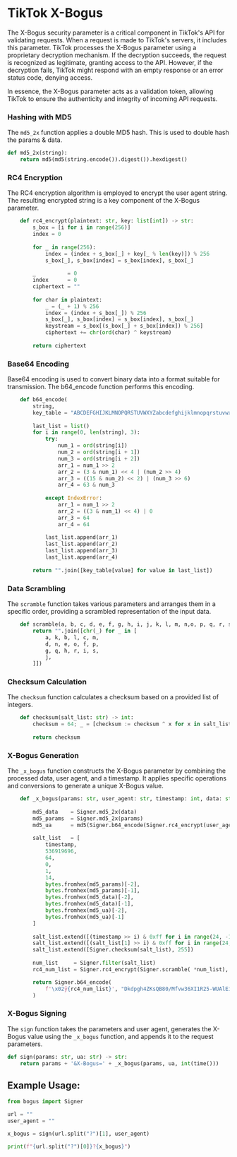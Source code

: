 # TikTok X-Bogus 
The X-Bogus security parameter is a critical component in TikTok's API for validating requests. When a request is made to TikTok's servers, it includes this parameter. TikTok processes the X-Bogus parameter using a proprietary decryption mechanism. If the decryption succeeds, the request is recognized as legitimate, granting access to the API. However, if the decryption fails, TikTok might respond with an empty response or an error status code, denying access.

In essence, the X-Bogus parameter acts as a validation token, allowing TikTok to ensure the authenticity and integrity of incoming API requests.

### Hashing with MD5
   
The `md5_2x` function applies a double MD5 hash. This is used to double hash the params & data.
```py
def md5_2x(string):
    return md5(md5(string.encode()).digest()).hexdigest()
```

### RC4 Encryption
   
The RC4 encryption algorithm is employed to encrypt the user agent string. The resulting encrypted string is a key component of the X-Bogus parameter.
```py
    def rc4_encrypt(plaintext: str, key: list[int]) -> str:
        s_box = [i for i in range(256)]
        index = 0
        
        for _ in range(256):
            index = (index + s_box[_] + key[_ % len(key)]) % 256
            s_box[_], s_box[index] = s_box[index], s_box[_]
        
        _          = 0
        index      = 0
        ciphertext = ""
        
        for char in plaintext:
            _ = (_ + 1) % 256
            index = (index + s_box[_]) % 256
            s_box[_], s_box[index] = s_box[index], s_box[_]
            keystream = s_box[(s_box[_] + s_box[index]) % 256]
            ciphertext += chr(ord(char) ^ keystream)
        
        return ciphertext
```

### Base64 Encoding
Base64 encoding is used to convert binary data into a format suitable for transmission. The b64_encode function performs this encoding.

```py
    def b64_encode(
        string,
        key_table = "ABCDEFGHIJKLMNOPQRSTUVWXYZabcdefghijklmnopqrstuvwxyz0123456789+/="):
        
        last_list = list()
        for i in range(0, len(string), 3):
            try:
                num_1 = ord(string[i])
                num_2 = ord(string[i + 1])
                num_3 = ord(string[i + 2])
                arr_1 = num_1 >> 2
                arr_2 = (3 & num_1) << 4 | (num_2 >> 4)
                arr_3 = ((15 & num_2) << 2) | (num_3 >> 6)
                arr_4 = 63 & num_3
                
            except IndexError:
                arr_1 = num_1 >> 2
                arr_2 = ((3 & num_1) << 4) | 0
                arr_3 = 64
                arr_4 = 64
                
            last_list.append(arr_1)
            last_list.append(arr_2)
            last_list.append(arr_3)
            last_list.append(arr_4)
            
        return "".join([key_table[value] for value in last_list])
```

### Data Scrambling
The `scramble` function takes various parameters and arranges them in a specific order, providing a scrambled representation of the input data.
```py
    def scramble(a, b, c, d, e, f, g, h, i, j, k, l, m, n,o, p, q, r, s) -> str:
        return "".join([chr(_) for _ in [
            a, k, b, l, c, m,
            d, n, e, o, f, p,
            g, q, h, r, i, s,
            j,
        ]])
```

### Checksum Calculation
The `checksum` function calculates a checksum based on a provided list of integers.
```py
    def checksum(salt_list: str) -> int:
        checksum = 64; _ = [checksum := checksum ^ x for x in salt_list[3:]]
        
        return checksum
```

### X-Bogus Generation
The `_x_bogus` function constructs the X-Bogus parameter by combining the processed data, user agent, and a timestamp. It applies specific operations and conversions to generate a unique X-Bogus value.

```py
    def _x_bogus(params: str, user_agent: str, timestamp: int, data: str = '') -> str:
        
        md5_data    = Signer.md5_2x(data)
        md5_params  = Signer.md5_2x(params)
        md5_ua      = md5(Signer.b64_encode(Signer.rc4_encrypt(user_agent, [0, 1, 14])).encode()).hexdigest() 
        
        salt_list   = [
            timestamp,
            536919696,
            64,
            0,
            1,
            14,
            bytes.fromhex(md5_params)[-2],
            bytes.fromhex(md5_params)[-1],
            bytes.fromhex(md5_data)[-2],
            bytes.fromhex(md5_data)[-1],
            bytes.fromhex(md5_ua)[-2],
            bytes.fromhex(md5_ua)[-1]
        ]
        
        salt_list.extend([(timestamp >> i) & 0xff for i in range(24, -1, -8)])
        salt_list.extend([(salt_list[1] >> i) & 0xff for i in range(24, -1, -8)])
        salt_list.extend([Signer.checksum(salt_list), 255])
        
        num_list     = Signer.filter(salt_list)
        rc4_num_list = Signer.rc4_encrypt(Signer.scramble( *num_list), [255])

        return Signer.b64_encode(
            f'\x02ÿ{rc4_num_list}', "Dkdpgh4ZKsQB80/Mfvw36XI1R25-WUAlEi7NLboqYTOPuzmFjJnryx9HVGcaStCe"
        )

```

### X-Bogus Signing
The `sign` function takes the parameters and user agent, generates the X-Bogus value using the `_x_bogus` function, and appends it to the request parameters.
```py
def sign(params: str, ua: str) -> str:
    return params + '&X-Bogus=' + _x_bogus(params, ua, int(time()))
```

## Example Usage:
```py
from bogus import Signer

url = ""
user_agent = ""

x_bogus = sign(url.split("?")[1], user_agent)

print(f"{url.split("?")[0]}?{x_bogus}")
```
